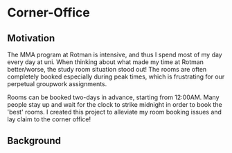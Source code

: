 # Corner-Office

## Motivation
The MMA program at Rotman is intensive, and thus I spend most of my day every day at uni. When thinking about what made my time at Rotman better/worse, the study room situation stood out! The rooms are often completely booked especially during peak times, which is frustrating for our perpetual groupwork assignments. 

Rooms can be booked two-days in advance, starting from 12:00AM. Many people stay up and wait for the clock to strike midnight in order to book the 'best' rooms. I created this project to alleviate my room booking issues and lay claim to the corner office!

## Background


